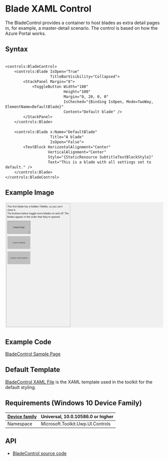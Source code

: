 # Blade XAML Control 

The BladeControl provides a container to host blades as extra detail pages in, for example, a master-detail scenario. The control is based on how the Azure Portal works. 

## Syntax

```xaml

<controls:BladeControl>
    <controls:Blade IsOpen="True"
                    TitleBarVisibility="Collapsed">
        <StackPanel Margin="8">
            <ToggleButton Width="180"
                          Height="100"
                          Margin="0, 20, 0, 0"
                          IsChecked="{Binding IsOpen, Mode=TwoWay, ElementName=DefaultBlade}"
                          Content="Default blade" />
        </StackPanel>
    </controls:Blade>

    <controls:Blade x:Name="DefaultBlade" 
	                Title="A blade"
                    IsOpen="False">
        <TextBlock HorizontalAlignment="Center"
                   VerticalAlignment="Center"
                   Style="{StaticResource SubtitleTextBlockStyle}"
                   Text="This is a blade with all settings set to default." />
    </controls:Blade>
</controls:BladeControl>

```

## Example Image

![BladeControl animation](../resources/images/Controls-BladeControl.gif "BladeControl")

## Example Code

[BladeControl Sample Page](https://github.com/Microsoft/UWPCommunityToolkit/tree/master/Microsoft.Toolkit.Uwp.SampleApp/SamplePages/BladeControl)

## Default Template 

[BladeControl XAML File](https://github.com/Microsoft/UWPCommunityToolkit/blob/master/Microsoft.Toolkit.Uwp.UI.Controls/BladeControl/BladeControl.xaml) is the XAML template used in the toolkit for the default styling.

## Requirements (Windows 10 Device Family)

| [Device family]("http://go.microsoft.com/fwlink/p/?LinkID=526370) | Universal, 10.0.10586.0 or higher |
| --- | --- |
| Namespace | Microsoft.Toolkit.Uwp.UI.Controls |

## API

* [BladeControl source code](https://github.com/Microsoft/UWPCommunityToolkit/tree/master/Microsoft.Toolkit.Uwp.UI.Controls/BladeControl)

